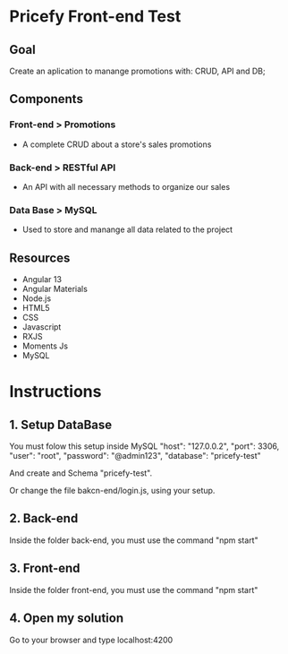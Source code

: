 # Pricefy Front-end Test

## Goal
Create an aplication to manange promotions with: CRUD, API and DB; 

## Components

### Front-end > Promotions
- A complete CRUD about a store's sales promotions

### Back-end > RESTful API
- An API with all necessary methods to organize our sales

### Data Base > MySQL
- Used to store and manange all data related to the project

## Resources
- Angular 13
- Angular Materials
- Node.js
- HTML5
- CSS
- Javascript
- RXJS
- Moments Js
- MySQL

# Instructions

## 1. Setup DataBase

You must folow this setup inside MySQL
    "host": "127.0.0.2",
    "port": 3306,
    "user": "root",
    "password": "@admin123",
    "database": "pricefy-test"
    
And create and Schema "pricefy-test".
    
Or change the file bakcn-end/login.js, using your setup.
    
## 2. Back-end
Inside the folder back-end, you must use the command "npm start"

## 3. Front-end
Inside the folder front-end, you must use the command "npm start"

## 4. Open my solution
Go to your browser and type localhost:4200
